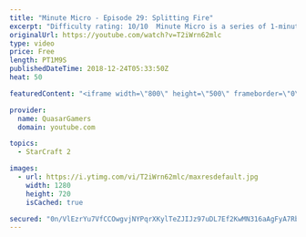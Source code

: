 ```yaml
---
title: "Minute Micro - Episode 29: Splitting Fire"
excerpt: "Difficulty rating: 10/10  Minute Micro is a series of 1-minute videos explaining how to perform common micro techniques. This episode is on splitting fire to avoid overkill.  twitch.tv/Quasarprintf"
originalUrl: https://youtube.com/watch?v=T2iWrn62mlc
type: video
price: Free
length: PT1M9S
publishedDateTime: 2018-12-24T05:33:50Z
heat: 50

featuredContent: "<iframe width=\"800\" height=\"500\" frameborder=\"0\" src=\"https://www.youtube.com/embed/T2iWrn62mlc\" allow=\"accelerometer; autoplay; encrypted-media; gyroscope; picture-in-picture\" allowfullscreen></iframe>"

provider:
  name: QuasarGamers
  domain: youtube.com

topics:
  - StarCraft 2

images:
  - url: https://i.ytimg.com/vi/T2iWrn62mlc/maxresdefault.jpg
    width: 1280
    height: 720
    isCached: true

secured: "0n/VlEzrYu7VfCCOwgvjNYPqrXKylTeZJIJz97uDL7Ef2KwMN316aAgFyA7RbgMxO/H+TaBoP2bJr1H6mmDmYbRie8KwaW7jJSzqTEjKwqtHb9o7ooN2VN3xJ457JaifjwIcFz/QXjx3JpEBpwRa1THNpFMliTFFNurCPnVKDYBX0JAfVHvi22/i7czo2IjKb1evg5Qn8IS3yJhBG7llyRPBDd6qhVan2llea1p4YroogJfie/cMPcL8outyFcJDqkFqxLCsu6hPUeUz3BT4VNgOdoqYssljhczANTP+I07v/f/tLAqOhcdnQ0IsLcjMB8uAD2XjPrX9Dv5zUfXLX67wsgY647Vz8cUgqAgDtGSYzg2A12lVl1g3BRkz9ixtda4Q+jL/8tvHcNknsIl5wfo1stZDCGjht0YBmgRO2QU=;S03zZ2kgUx5ee26sl9z3BQ=="
---
```


